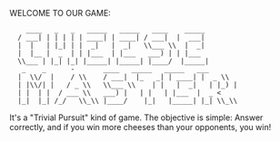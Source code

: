 WELCOME TO OUR GAME:

        ____   _   _   _____   _____   ____    _____ 
      / ___| | | | | | ____| | ____| / ___|  |  ___| 
      |  |   | |_| | |  _|   |  _|   \\___ \\  |  _|   
      |  |__ |  _  | | |___  | |___   ___) | | |___ 
      \\___ | |_| |_| |_____| |_____| |____/  |_____|
       _    _      -       ____   _____   _____   ___               
      |  \\/  |    / \\    / ___|  |_   _| | ____| |  _ \\
      | |\\/| |   / _ \\   \\___ \\    | |   |  _|   | |_) |
      | |  | |  / ___ \\   ___) |   | |   | |___  |  _ < 
      |_|  |_| /_/   \\_\\ |____/    |_|   |_____| |_| \\_\\
      
      
It's a "Trivial Pursuit" kind of game. The objective is simple: Answer correctly, and if you win more cheeses than your opponents, you win!
